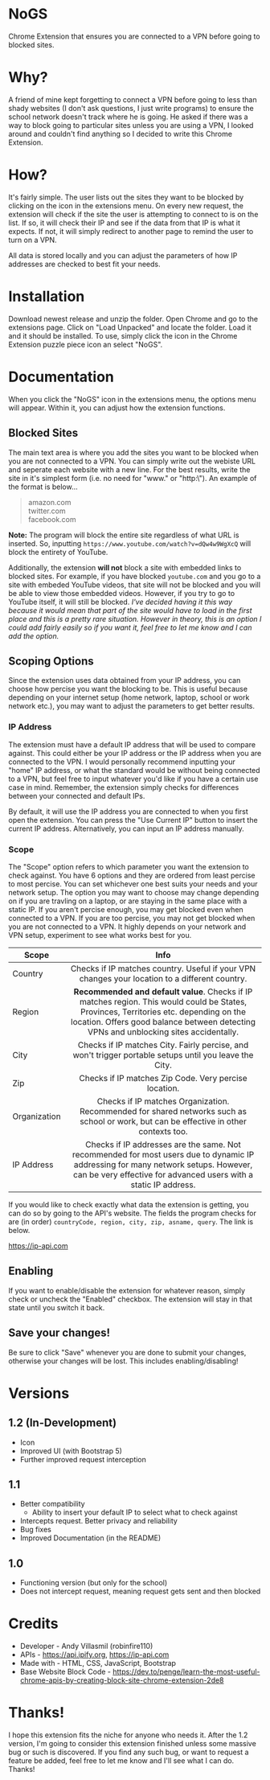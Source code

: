 # NoGS
 Chrome Extension that ensures you are connected to a VPN before going to blocked sites.

# Why?
 A friend of mine kept forgetting to connect a VPN before going to less than shady websites (I don't ask questions, I just write programs) to ensure the school network doesn't track where he is going. He asked if there was a way to block going to particular sites unless you are using a VPN, I looked around and couldn't find anything so I decided to write this Chrome Extension.

# How?
 It's fairly simple. The user lists out the sites they want to be blocked by clicking on the icon in the extensions menu. On every new request, the extension will check if the site the user is attempting to connect to is on the list. If so, it will check their IP and see if the data from that IP is what it expects. If not, it will simply redirect to another page to remind the user to turn on a VPN.
 
 All data is stored locally and you can adjust the parameters of how IP addresses are checked to best fit your needs.

# Installation
 Download newest release and unzip the folder. Open Chrome and go to the extensions page. Click on "Load Unpacked" and locate the folder. Load it and it should be installed. To use, simply click the icon in the Chrome Extension puzzle piece icon an select "NoGS".
 
# Documentation
 When you click the "NoGS" icon in the extensions menu, the options menu will appear. Within it, you can adjust how the extension functions.
 
 
## Blocked Sites
 The main text area is where you add the sites you want to be blocked when you are not connected to a VPN. You can simply write out the webiste URL and seperate each website with a new line. For the best results, write the site in it's simplest form (i.e. no need for "www." or "http:\\"). An example of the format is below...
 >amazon.com\
 >twitter.com\
 >facebook.com
 
 **Note:** The program will block the entire site regardless of what URL is inserted. So, inputting `https://www.youtube.com/watch?v=dQw4w9WgXcQ` will block the entirety of YouTube.
 
 Additionally, the extension **will not** block a site with embedded links to blocked sites. For example, if you have blocked `youtube.com` and you go to a site with embeded YouTube videos, that site will not be blocked and you will be able to view those embedded videos. However, if you try to go to YouTube itself, it will still be blocked. *I've decided having it this way because it would mean that part of the site would have to load in the first place and this is a pretty rare situation. However in theory, this is an option I could add fairly easily so if you want it, feel free to let me know and I can add the option.*
 
## Scoping Options
 Since the extension uses data obtained from your IP address, you can choose how percise you want the blocking to be. This is useful because depending on your internet setup (home network, laptop, school or work network etc.), you may want to adjust the parameters to get better results.

### IP Address
 The extension must have a default IP address that will be used to compare against. This could either be your IP address or the IP address when you are connected to the VPN. I would personally recommend inputting your "home" IP address, or what the standard would be without being connected to a VPN, but feel free to input whatever you'd like if you have a certain use case in mind. Remember, the extension simply checks for differences between your connected and default IPs.
 
 By default, it will use the IP address you are connected to when you first open the extension. You can press the "Use Current IP" button to insert the current IP address. Alternatively, you can input an IP address manually. 
 
### Scope
 The "Scope" option refers to which parameter you want the extension to check against. You have 6 options and they are ordered from least percise to most percise. You can set whichever one best suits your needs and your network setup. The option you may want to choose may change depending on if you are travling on a laptop, or are staying in the same place with a static IP. If you aren't percise enough, you may get blocked even when connected to a VPN. If you are too percise, you may not get blocked when you are not connected to a VPN. It highly depends on your network and VPN setup, experiment to see what works best for you.
 
 | Scope  | Info |
 | ------------- |:-------------:|
 | Country      |Checks if IP matches country. Useful if your VPN changes your location to a different country.|
 | Region      |**Recommended and default value**. Checks if IP matches region. This would could be States, Provinces, Territories etc. depending on the location. Offers good balance between detecting VPNs and unblocking sites accidentally.|
 | City      |Checks if IP matches City. Fairly percise, and won't trigger portable setups until you leave the City.|
 | Zip      |Checks if IP matches Zip Code. Very percise location.|
 | Organization      |Checks if IP matches Organization. Recommended for shared networks such as school or work, but can be effective in other contexts too.|
 | IP Address      |Checks if IP addresses are the same. Not recommended for most users due to dynamic IP addressing for many network setups. However, can be very effective for advanced users with a static IP address.|

 If you would like to check exactly what data the extension is getting, you can do so by going to the API's website. The fields the program checks for are (in order) `countryCode, region, city, zip, asname, query`. The link is below.
 
 https://ip-api.com

## Enabling
 If you want to enable/disable the extension for whatever reason, simply check or uncheck the "Enabled" checkbox. The extension will stay in that state until you switch it back.

## Save your changes!
 Be sure to click "Save" whenever you are done to submit your changes, otherwise your changes will be lost. This includes enabling/disabling!


# Versions
## 1.2 (In-Development)
* Icon
* Improved UI (with Bootstrap 5)
* Further improved request interception

## 1.1
* Better compatibility
	* Ability to insert your default IP to select what to check against
* Intercepts request. Better privacy and reliability
* Bug fixes
* Improved Documentation (in the README)

## 1.0
* Functioning version (but only for the school)
* Does not intercept request, meaning request gets sent and then blocked

# Credits
* Developer - Andy Villasmil (robinfire110)
* APIs - https://api.ipify.org, https://ip-api.com
* Made with - HTML, CSS, JavaScript, Bootstrap
* Base Website Block Code - https://dev.to/penge/learn-the-most-useful-chrome-apis-by-creating-block-site-chrome-extension-2de8

# Thanks!
 I hope this extension fits the niche for anyone who needs it. After the 1.2 version, I'm going to consider this extension finished unless some massive bug or such is discovered. If you find any such bug, or want to request a feature be added, feel free to let me know and I'll see what I can do. 
 Thanks!

